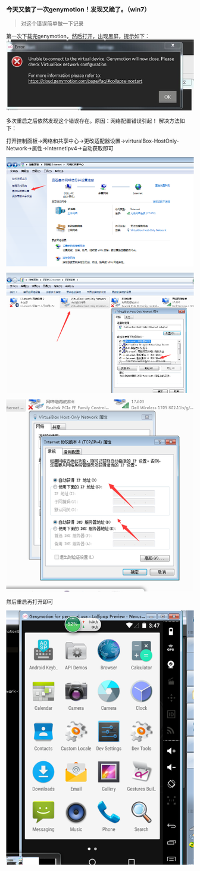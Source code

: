 
 ### 今天又装了一次genymotion！发现又跪了。（win7）
 >对这个错误简单做一下记录

 第一次下载完genymotion，然后打开，出现黑屏，提示如下：
 ![错误](genymotionerror.jpg)
 
 多次重启之后依然发现这个错误存在。原因：网络配置错误引起！
 解决方法如下：
 
 打开控制面板->网络和共享中心->更改适配器设置->virturalBox-HostOnly-Network->属性->InternetIpv4->自动获取即可
 

 ![更改适配器](computerAdapter.png)


 
 ![VirtualBox](computerVB.png)


 
 ![Ipv4](computerIpv4.png)

 然后重启再打开即可

 ![success](genymotionSuccess.png)